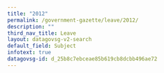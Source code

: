 ```yaml
---
title: "2012"
permalink: /government-gazette/leave/2012/
description: ""
third_nav_title: Leave
layout: datagovsg-v2-search
default_field: Subject
infotext: true
datagovsg-id: d_25b8c7ebceae85b619cb8dcbb496ae72
---
```

